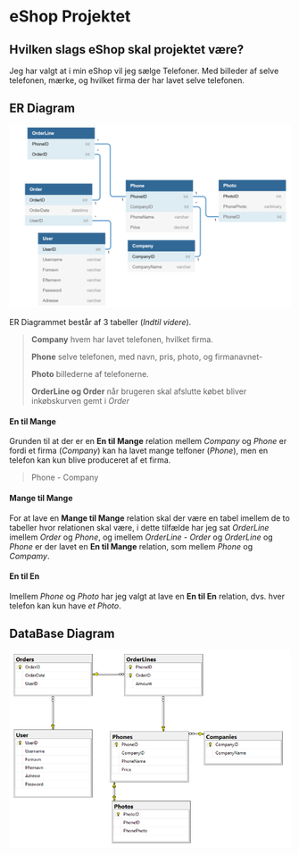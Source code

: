 ﻿# eShop Projektet

## Hvilken slags eShop skal projektet være?

Jeg har valgt at i min eShop vil jeg sælge Telefoner.
Med billeder af selve telefonen, mærke, og hvilket firma der har lavet selve telefonen.


## ER Diagram

![](./eShopERdiagram.PNG "eShop ER Diagram")

ER Diagrammet består af 3 tabeller (*Indtil videre*).
>**Company** hvem har lavet telefonen, hvilket firma.
>
>**Phone** selve telefonen, med navn, pris, photo, og firmanavnet-
>
>**Photo** billederne af telefonerne.
>
>**OrderLine og Order** når brugeren skal afslutte købet bliver inkøbskurven gemt i *Order*

#### En til Mange
Grunden til at der er en **En til Mange** relation mellem *Company* og *Phone* er fordi
et firma (*Company*) kan ha lavet mange telfoner (*Phone*), men en telefon kan kun blive produceret
af et firma.
>Phone - Company

#### Mange til Mange
For at lave en **Mange til Mange** relation skal der være en tabel imellem de to tabeller hvor
relationen skal være, i dette tilfælde har jeg sat *OrderLine* imellem *Order* og *Phone*,
og imellem *OrderLine* - *Order* og *OrderLine* og *Phone* er der lavet en **En til Mange** relation,
som mellem *Phone* og *Compamy*.

#### En til En
Imellem *Phone* og *Photo* har jeg valgt at lave en **En til En** relation, dvs. hver telefon kan 
kun have *et* *Photo*.

## DataBase Diagram

![](./eShopDataBaseDiagram.PNG "Database Diagram af eShop")